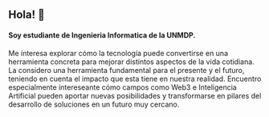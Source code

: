 ## Hola! 👋

<!--
**JoacoEsposito20/JoacoEsposito20** is a ✨ _special_ ✨ repository because its `README.md` (this file) appears on your GitHub profile.

Here are some ideas to get you started:

- 🔭 I’m currently working on ...
- 🌱 I’m currently learning ...
- 👯 I’m looking to collaborate on ...
- 🤔 I’m looking for help with ...
- 💬 Ask me about ...
- 📫 How to reach me: ...
- 😄 Pronouns: ...
- ⚡ Fun fact: ...
-->
#### Soy estudiante de Ingenieria Informatica de la UNMDP.
Me interesa explorar cómo la tecnología puede convertirse en una herramienta concreta para mejorar distintos aspectos de la vida cotidiana.
La considero una herramienta fundamental para el presente y el futuro, teniendo en cuenta el impacto que esta tiene en nuestra realidad.
Encuentro especialmente intereseante cómo campos como Web3 e Inteligencia Artificial pueden aportar nuevas posibilidades y transformarse en pilares del desarrollo de soluciones en un futuro muy cercano.
